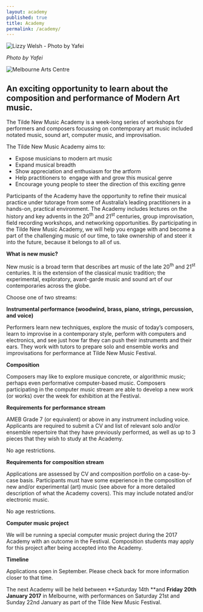 ```yaml
---
layout: academy
published: true
title: Academy
permalink: /academy/
---
```

![Lizzy Welsh - Photo by Yafei]({{site.baseurl}}/images/slides/DYSWIH_Tilde2015_39-1018x460.jpg)

_Photo by Yafei_

![Melbourne Arts Centre]({{site.baseurl}}/images/arts-centre-logo.svg)

## An exciting opportunity to learn about the composition and performance of Modern Art music.


The Tilde New Music Academy is a week-long series of workshops for performers and composers focussing on contemporary art music included notated music, sound art, computer music, and improvisation.


The Tilde New Music Academy aims to:

*   Expose musicians to modern art music
*   Expand musical breadth
*   Show appreciation and enthusiasm for the artform
*   Help practitioners to  engage with and grow this musical genre
*   Encourage young people to steer the direction of this exciting genre

Participants of the Academy have the opportunity to refine their musical practice under tutorage from some of Australia’s leading practitioners in a hands-on, practical environment. The Academy includes lectures on the history and key advents in the 20<sup>th</sup> and 21<sup>st</sup> centuries, group improvisation, field recording workshops, and networking opportunities. By participating in the Tilde New Music Academy, we will help you engage with and become a part of the challenging music of our time, to take ownership of and steer it into the future, because it belongs to all of us.

**What is new music?**

New music is a broad term that describes art music of the late 20<sup>th</sup> and 21<sup>st</sup> centuries. It is the extension of the classical music tradition; the experimental, exploratory, avant-garde music and sound art of our contemporaries across the globe.

Choose one of two streams:

**Instrumental performance (woodwind, brass, piano, strings, percussion, and voice)**

Performers learn new techniques, explore the music of today’s composers, learn to improvise in a contemporary style, perform with computers and electronics, and see just how far they can push their instruments and their ears. They work with tutors to prepare solo and ensemble works and improvisations for performance at Tilde New Music Festival.

**Composition**

Composers may like to explore musique concrete, or algorithmic music; perhaps even performative computer-based music. Composers participating in the computer music stream are able to develop a new work (or works) over the week for exhibition at the Festival.

**Requirements for performance stream**

AMEB Grade 7 (or equivalent) or above in any instrument including voice. Applicants are required to submit a CV and list of relevant solo and/or ensemble repertoire that they have previously performed, as well as up to 3 pieces that they wish to study at the Academy.

No age restrictions.

**Requirements for composition stream**

Applications are assessed by CV and composition portfolio on a case-by-case basis. Participants must have some experience in the composition of new and/or experimental (art) music (see above for a more detailed description of what the Academy covers). This may include notated and/or electronic music.

No age restrictions.

**Computer music project**

We will be running a special computer music project during the 2017 Academy with an outcome in the Festival. Composition students may apply for this project after being accepted into the Academy.

**Timeline**

Applications open in September. Please check back for more information closer to that time.

The next Academy will be held between **Saturday 14th **and **Friday 20th January 2017** in Melbourne, with performances on Saturday 21st and Sunday 22nd January as part of the Tilde New Music Festival.
